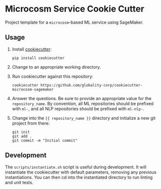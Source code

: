 # Microcosm Service Cookie Cutter

Project template for a `microcosm`-based ML service using SageMaker.

## Usage

 1. Install [cookiecutter](https://github.com/audreyr/cookiecutter):

        pip install cookiecutter

 2. Change to an appropriate working directory.

 3. Run cookiecutter against this repository:

        cookiecutter https://github.com/globality-corp/cookiecutter-microcosm-sagemaker

 4. Answer the questions. Be sure to provide an appropriate value for the
    `repository_name`.  By convention, all ML repositories should be prefixed
    with `ml-`, and all NLP repositories should be prefixed with `ml-nlp-`.

 5. Change into the `{{ repository_name }}` directory and initialize a new git project from there:

        git init
        git add .
        git commit -m "Initial commit"


## Development

The `scripts/instantiate.sh` script is useful during development.  It will
instantiate the cookiecutter with default parameters, removing any previous
instantiations.  You can then cd into the instantiated directory to run linting
and unit tests.
